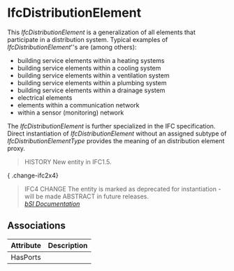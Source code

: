 IfcDistributionElement
======================
This _IfcDistributionElement_ is a generalization of all elements that
participate in a distribution system. Typical examples of
_IfcDistributionElement_''s are (among others):  
  
* building service elements within a heating systems   
* building service elements within a cooling system   
* building service elements within a ventilation system   
* building service elements within a plumbing system   
* building service elements within a drainage system   
* electrical elements   
* elements within a communication network   
* within a sensor (monitoring) network  
  
The _IfcDistributionElement_ is further specialized in the IFC specification.
Direct instantiation of _IfcDistributionElement_ without an assigned subtype
of _IfcDistributionElementType_ provides the meaning of an distribution
element proxy.  
  
> HISTORY  New entity in IFC1.5.  
  
{ .change-ifc2x4}  
> IFC4 CHANGE The entity is marked as deprecated for instantiation - will be
> made ABSTRACT in future releases.  
[ _bSI
Documentation_](https://standards.buildingsmart.org/IFC/DEV/IFC4_2/FINAL/HTML/schema/ifcproductextension/lexical/ifcdistributionelement.htm)


Associations
------------
| Attribute   | Description   |
|-------------|---------------|
| HasPorts    |               |

